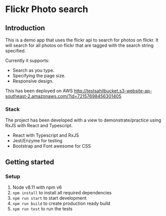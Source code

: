 # Flickr Photo search

## Introduction

This is a demo app that uses the flickr api to search for photos on flickr.
It will search for all photos on flickr that are tagged with the search string specified.

Currently it supports:
- Search as you type.
- Specifying the page size.
- Responsive design.

This has been deployed on AWS
http://testsahilbucket.s3-website-ap-southeast-2.amazonaws.com/?id=72157698456301405

### Stack

The project has been developed with a view to demonstrate/practice using RxJS with React and Typescript.
- React with Typescript and RxJS
- Jest/Enzyme for testing
- Bootstrap and Font awesome for CSS

## Getting started
### Setup
1. Node v8.11 with npm v6
1. `npm install` to install all required dependencies
1. `npm run start` to start development
1. `npm run build` to create production ready build
1. `npm run test` to run the tests
